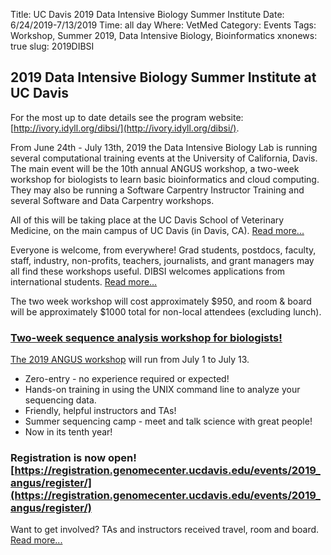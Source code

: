 Title: UC Davis 2019 Data Intensive Biology Summer Institute
Date: 6/24/2019-7/13/2019
Time: all day
Where: VetMed
Category: Events
Tags: Workshop, Summer 2019, Data Intensive Biology, Bioinformatics
xnonews: true
slug: 2019DIBSI

## 2019 Data Intensive Biology Summer Institute at UC Davis

For the most up to date details see the program website: [http://ivory.idyll.org/dibsi/](http://ivory.idyll.org/dibsi/).

From June 24th - July 13th, 2019 the Data Intensive Biology Lab is running several computational training events at the University of California, Davis. The main event will be the 10th annual ANGUS workshop, a two-week workshop for biologists to learn basic bioinformatics and cloud computing. They may also be running a Software Carpentry Instructor Training and several Software and Data Carpentry workshops.

All of this will be taking place at the UC Davis School of Veterinary Medicine, on the main campus of UC Davis (in Davis, CA). [Read more...](http://ivory.idyll.org/dibsi/VENUE.html)

Everyone is welcome, from everywhere! Grad students, postdocs, faculty, staff, industry, non-profits, teachers, journalists, and grant managers may all find these workshops useful. DIBSI welcomes applications from international students. [Read more…](http://ivory.idyll.org/dibsi/ATTENDEES.html)

The two week workshop will cost approximately $950, and room & board will be approximately $1000 total for non-local attendees (excluding lunch).

### [Two-week sequence analysis workshop for biologists!](http://ivory.idyll.org/dibsi/ANGUS.html)

[The 2019 ANGUS workshop](http://ivory.idyll.org/dibsi/ANGUS.html) will run from July 1 to July 13.

* Zero-entry - no experience required or expected!
* Hands-on training in using the UNIX command line to analyze your sequencing data.
* Friendly, helpful instructors and TAs!
* Summer sequencing camp - meet and talk science with great people!
* Now in its tenth year!

### Registration is now open! [https://registration.genomecenter.ucdavis.edu/events/2019_angus/register/](https://registration.genomecenter.ucdavis.edu/events/2019_angus/register/)

Want to get involved? TAs and instructors received travel, room and board. [Read more...](http://ivory.idyll.org/dibsi/getting-involved.html)